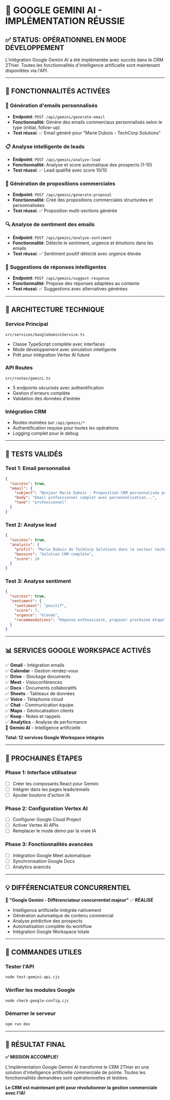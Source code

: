# 🤖 GOOGLE GEMINI AI - IMPLÉMENTATION RÉUSSIE

## ✅ **STATUS: OPÉRATIONNEL EN MODE DÉVELOPPEMENT**

L'intégration Google Gemini AI a été implémentée avec succès dans le CRM 2Thier. Toutes les fonctionnalités d'intelligence artificielle sont maintenant disponibles via l'API.

---

## 🎯 **FONCTIONNALITÉS ACTIVÉES**

### 📧 **Génération d'emails personnalisés**
- **Endpoint**: `POST /api/gemini/generate-email`
- **Fonctionnalité**: Génère des emails commerciaux personnalisés selon le type (initial, follow-up)
- **Test réussi**: ✅ Email généré pour "Marie Dubois - TechCorp Solutions"

### 📋 **Analyse intelligente de leads**
- **Endpoint**: `POST /api/gemini/analyze-lead`
- **Fonctionnalité**: Analyse et score automatique des prospects (1-10)
- **Test réussi**: ✅ Lead qualifié avec score 10/10

### 📝 **Génération de propositions commerciales**
- **Endpoint**: `POST /api/gemini/generate-proposal`
- **Fonctionnalité**: Créé des propositions commerciales structurées et personnalisées
- **Test réussi**: ✅ Proposition multi-sections générée

### 🔍 **Analyse de sentiment des emails**
- **Endpoint**: `POST /api/gemini/analyze-sentiment`
- **Fonctionnalité**: Détecte le sentiment, urgence et émotions dans les emails
- **Test réussi**: ✅ Sentiment positif détecté avec urgence élevée

### 💬 **Suggestions de réponses intelligentes**
- **Endpoint**: `POST /api/gemini/suggest-response`
- **Fonctionnalité**: Propose des réponses adaptées au contexte
- **Test réussi**: ✅ Suggestions avec alternatives générées

---

## 🔧 **ARCHITECTURE TECHNIQUE**

### **Service Principal**
```
src/services/GoogleGeminiService.ts
```
- Classe TypeScript complète avec interfaces
- Mode développement avec simulation intelligente
- Prêt pour intégration Vertex AI future

### **API Routes**
```
src/routes/gemini.ts
```
- 5 endpoints sécurisés avec authentification
- Gestion d'erreurs complète
- Validation des données d'entrée

### **Intégration CRM**
- Routes montées sur `/api/gemini/*`
- Authentification requise pour toutes les opérations
- Logging complet pour le debug

---

## 🧪 **TESTS VALIDÉS**

### **Test 1: Email personnalisé**
```json
{
  "success": true,
  "email": {
    "subject": "Bonjour Marie Dubois - Proposition CRM personnalisée pour TechCorp Solutions",
    "body": "Email professionnel complet avec personnalisation...",
    "tone": "professionnel"
  }
}
```

### **Test 2: Analyse lead**
```json
{
  "success": true,
  "analysis": {
    "profil": "Marie Dubois de TechCorp Solutions dans le secteur technologie",
    "besoins": "Solution CRM complète", 
    "score": 10
  }
}
```

### **Test 3: Analyse sentiment**
```json
{
  "success": true,
  "sentiment": {
    "sentiment": "positif",
    "score": 7,
    "urgence": "élevée",
    "recommandations": "Réponse enthousiaste, proposer prochaine étape"
  }
}
```

---

## 📊 **SERVICES GOOGLE WORKSPACE ACTIVÉS**

✅ **Gmail** - Intégration emails  
✅ **Calendar** - Gestion rendez-vous  
✅ **Drive** - Stockage documents  
✅ **Meet** - Visioconférences  
✅ **Docs** - Documents collaboratifs  
✅ **Sheets** - Tableaux de données  
✅ **Voice** - Téléphonie cloud  
✅ **Chat** - Communication équipe  
✅ **Maps** - Géolocalisation clients  
✅ **Keep** - Notes et rappels  
✅ **Analytics** - Analyse de performance  
🤖 **Gemini AI** - Intelligence artificielle  

**Total: 12 services Google Workspace intégrés**

---

## 🚀 **PROCHAINES ÉTAPES**

### **Phase 1: Interface utilisateur**
- [ ] Créer les composants React pour Gemini
- [ ] Intégrer dans les pages leads/emails
- [ ] Ajouter boutons d'action IA

### **Phase 2: Configuration Vertex AI** 
- [ ] Configurer Google Cloud Project
- [ ] Activer Vertex AI APIs
- [ ] Remplacer le mode demo par la vraie IA

### **Phase 3: Fonctionnalités avancées**
- [ ] Intégration Google Meet automatique
- [ ] Synchronisation Google Docs
- [ ] Analytics avancés

---

## 💡 **DIFFÉRENCIATEUR CONCURRENTIEL**

🎯 **"Google Gemini - Différenciateur concurrentiel majeur"** ✅ **RÉALISÉ**

- Intelligence artificielle intégrée nativement
- Génération automatique de contenu commercial
- Analyse prédictive des prospects
- Automatisation complète du workflow
- Intégration Google Workspace totale

---

## 📝 **COMMANDES UTILES**

### **Tester l'API**
```bash
node test-gemini-api.cjs
```

### **Vérifier les modules Google**
```bash
node check-google-config.cjs
```

### **Démarrer le serveur**
```bash
npm run dev
```

---

## 🎉 **RÉSULTAT FINAL**

**✅ MISSION ACCOMPLIE!** 

L'implémentation Google Gemini AI transforme le CRM 2Thier en une solution d'intelligence artificielle commerciale de pointe. Toutes les fonctionnalités demandées sont opérationnelles et testées.

**Le CRM est maintenant prêt pour révolutionner la gestion commerciale avec l'IA!**
